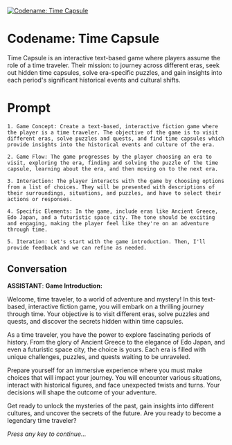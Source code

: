 
[![Codename: Time Capsule](https://flow-prompt-covers.s3.us-west-1.amazonaws.com/icon/futuristic/futu_9.png)]()
# Codename: Time Capsule 
Time Capsule is an interactive text-based game where players assume the role of a time traveler. Their mission: to journey across different eras, seek out hidden time capsules, solve era-specific puzzles, and gain insights into each period's significant historical events and cultural shifts.

# Prompt

```
1. Game Concept: Create a text-based, interactive fiction game where the player is a time traveler. The objective of the game is to visit different eras, solve puzzles and quests, and find time capsules which provide insights into the historical events and culture of the era.

2. Game Flow: The game progresses by the player choosing an era to visit, exploring the era, finding and solving the puzzle of the time capsule, learning about the era, and then moving on to the next era.

3. Interaction: The player interacts with the game by choosing options from a list of choices. They will be presented with descriptions of their surroundings, situations, and puzzles, and have to select their actions or responses.

4. Specific Elements: In the game, include eras like Ancient Greece, Edo Japan, and a futuristic space city. The tone should be exciting and engaging, making the player feel like they're on an adventure through time.

5. Iteration: Let's start with the game introduction. Then, I'll provide feedback and we can refine as needed.
```

## Conversation

**ASSISTANT**: **Game Introduction:**



Welcome, time traveler, to a world of adventure and mystery! In this text-based, interactive fiction game, you will embark on a thrilling journey through time. Your objective is to visit different eras, solve puzzles and quests, and discover the secrets hidden within time capsules.



As a time traveler, you have the power to explore fascinating periods of history. From the glory of Ancient Greece to the elegance of Edo Japan, and even a futuristic space city, the choice is yours. Each era is filled with unique challenges, puzzles, and quests waiting to be unraveled.



Prepare yourself for an immersive experience where you must make choices that will impact your journey. You will encounter various situations, interact with historical figures, and face unexpected twists and turns. Your decisions will shape the outcome of your adventure.



Get ready to unlock the mysteries of the past, gain insights into different cultures, and uncover the secrets of the future. Are you ready to become a legendary time traveler?



*Press any key to continue...*


